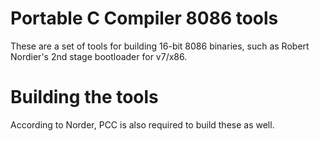 # Portable C Compiler 8086 tools

These are a set of tools for building 16-bit 8086 binaries, such as Robert Nordier's 2nd stage bootloader for v7/x86.  

# Building the tools

According to Norder, PCC is also required to build these as well. 